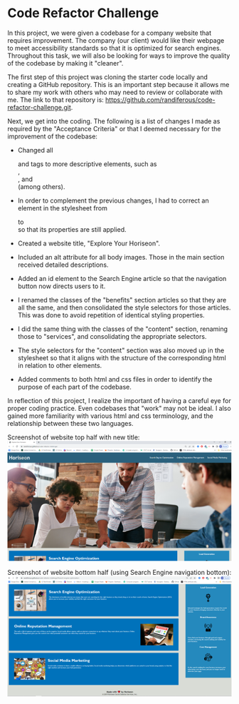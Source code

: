 # Code Refactor Challenge

In this project, we were given a codebase for a company website that requires improvement. The company (our client) would like their webpage to meet accessibility standards so that it is optimized for search engines. Throughout this task, we will also be looking for ways to improve the quality of the codebase by making it "cleaner".

The first step of this project was cloning the starter code locally and creating a GitHub repository. This is an important step because it allows me to share my work with others who may need to review or collaborate with me. The link to that repository is: https://github.com/randiferous/code-refactor-challenge.git.

Next, we get into the coding. The following is a list of changes I made as required by the "Acceptance Criteria" or that I deemed necessary for the improvement of the codebase:

- Changed all <div> and <span> tags to more descriptive elements, such as <nav>, <aside>, and <article> (among others).

- In order to complement the previous changes, I had to correct an element in the stylesheet from <div> to <nav> so that its properties are still applied.

- Created a website title, "Explore Your Horiseon".

- Included an alt attribute for all body images. Those in the main section received detailed descriptions.

- Added an id element to the Search Engine article so that the navigation button now directs users to it.

- I renamed the classes of the "benefits" section articles so that they are all the same, and then consolidated the style selectors for those articles. This was done to avoid repetition of identical styling properties.

- I did the same thing with the classes of the "content" section, renaming those to "services", and consolidating the appropriate selectors.

- The style selectors for the "content" section was also moved up in the stylesheet so that it aligns with the structure of the corresponding html in relation to other elements.

- Added comments to both html and css files in order to identify the purpose of each part of the codebase.

In reflection of this project, I realize the important of having a careful eye for proper coding practice. Even codebases that "work" may not be ideal. I also gained more familiarity with various html and css terminology, and the relationship between these two languages.

Screenshot of website top half with new title: ![Alt text](https://raw.githubusercontent.com/randiferous/code-refactor-challenge/main/assets/images/screenshot-top-half.PNG)

Screenshot of website bottom half (using Search Engine navigation bottom): ![Alt text](https://raw.githubusercontent.com/randiferous/code-refactor-challenge/main/assets/images/screenshot-bottom-half.PNG)